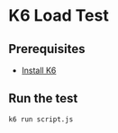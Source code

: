 # K6 Load Test

## Prerequisites
- [Install K6](https://k6.io/docs/getting-started/installation/)

## Run the test
```bash
k6 run script.js
